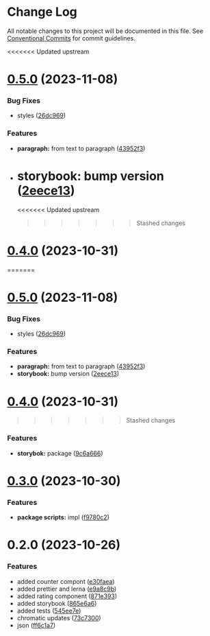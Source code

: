 # Change Log

All notable changes to this project will be documented in this file.
See [Conventional Commits](https://conventionalcommits.org) for commit guidelines.

<<<<<<< Updated upstream

# [0.5.0](https://github.com/paulAlexSerban/prj--reactjs-component-lib/compare/@prj--reactjs-component-lib/storybook@0.4.0...@prj--reactjs-component-lib/storybook@0.5.0) (2023-11-08)

### Bug Fixes

-   styles ([26dc969](https://github.com/paulAlexSerban/prj--reactjs-component-lib/commit/26dc969af330dda8d62faf01cd1de9e6ece542fd))

### Features

-   **paragraph:** from text to paragraph ([43952f3](https://github.com/paulAlexSerban/prj--reactjs-component-lib/commit/43952f31ec26c6e1fefd16513e1053fe5b857345))
-   # **storybook:** bump version ([2eece13](https://github.com/paulAlexSerban/prj--reactjs-component-lib/commit/2eece1341533894ea080bb2892d14b9089277a4e))
    <<<<<<< Updated upstream
    > > > > > > > Stashed changes

# [0.4.0](https://github.com/paulAlexSerban/prj--reactjs-component-lib/compare/@prj--reactjs-component-lib/storybook@0.3.0...@prj--reactjs-component-lib/storybook@0.4.0) (2023-10-31)

=======

# [0.5.0](https://github.com/paulAlexSerban/prj--reactjs-application-library/compare/@prj--reactjs-application-library/storybook@0.4.0...@prj--reactjs-application-library/storybook@0.5.0) (2023-11-08)

### Bug Fixes

-   styles ([26dc969](https://github.com/paulAlexSerban/prj--reactjs-application-library/commit/26dc969af330dda8d62faf01cd1de9e6ece542fd))

### Features

-   **paragraph:** from text to paragraph ([43952f3](https://github.com/paulAlexSerban/prj--reactjs-application-library/commit/43952f31ec26c6e1fefd16513e1053fe5b857345))
-   **storybook:** bump version ([2eece13](https://github.com/paulAlexSerban/prj--reactjs-application-library/commit/2eece1341533894ea080bb2892d14b9089277a4e))

# [0.4.0](https://github.com/paulAlexSerban/prj--reactjs-application-library/compare/@prj--reactjs-application-library/storybook@0.3.0...@prj--reactjs-application-library/storybook@0.4.0) (2023-10-31)

> > > > > > > Stashed changes

### Features

-   **storybok:** package ([9c6a666](https://github.com/paulAlexSerban/prj--reactjs-application-library/commit/9c6a666f8096beff0ede671c56e272a1061baa26))

# [0.3.0](https://github.com/paulAlexSerban/prj--reactjs-application-library/compare/@prj--reactjs-application-library/storybook@0.2.0...@prj--reactjs-application-library/storybook@0.3.0) (2023-10-30)

### Features

-   **package scripts:** impl ([f9780c2](https://github.com/paulAlexSerban/prj--reactjs-application-library/commit/f9780c2896d185c8adf83f5af0782939e799b430))

# 0.2.0 (2023-10-26)

### Features

-   added counter compont ([e30faea](https://github.com/paulAlexSerban/prj--reactjs-application-library/commit/e30faeaa5dcfcb048205dcd92b5ef57000c47acc))
-   added prettier and lerna ([e9a8c9b](https://github.com/paulAlexSerban/prj--reactjs-application-library/commit/e9a8c9b7be9b13608b9ecbcec499ab4ec3224b45))
-   added rating component ([871e393](https://github.com/paulAlexSerban/prj--reactjs-application-library/commit/871e393f0f2132d22529487a60eaa1bb9dd03432))
-   added storybook ([865e6a6](https://github.com/paulAlexSerban/prj--reactjs-application-library/commit/865e6a68bc610cdab9bd90959a5a923ca6aa5e7b))
-   added tests ([545ee7e](https://github.com/paulAlexSerban/prj--reactjs-application-library/commit/545ee7ed79bb6c88ebbb863c143fd949c548bda4))
-   chromatic updates ([73c7300](https://github.com/paulAlexSerban/prj--reactjs-application-library/commit/73c730043a99e4c89ce32ff79b614fde9b945146))
-   json ([ff6c1a7](https://github.com/paulAlexSerban/prj--reactjs-application-library/commit/ff6c1a7c419f4e66511235803ec26a9db5a85314))
